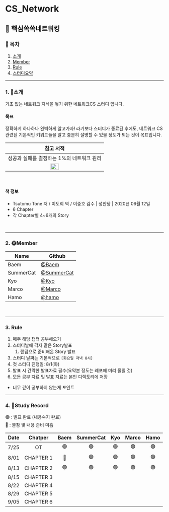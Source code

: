 
# CS_Network
## 🤔 핵심쏙쏙네트워킹 

### 📜 목차
1. [소개](#1-소개)
2. [Member](#2-Member)
3. [Rule](#3-Rule)
4. [스터디요약](#4-Study-Recode)

---

### 1. 👋소개 
기초 없는 네트워크 지식을 쌓기 위한 네트워크CS 스터디 입니다. <br>

#### 목표
정확하게 하나하나 완벽하게 알고가자! 라기보다
스터디가 종료된 후에도, 네트워크 CS 관련된 기본적인 키워드들을 알고
충분히 설명할 수 있을 정도가 되는 것이 목표입니다.
<br>

| 참고 서적 |
| :----: |
| 성공과 실패를 결정하는 1%의 네트워크 원리 |
| <img src="https://github.com/Dylan-yoon/CS_Network/assets/77507952/c53dc927-fc92-4be4-8ea5-04187c0d13f6" width=30% height=30%> |

<br>

#### 책 정보
- Tsutomu Tone 저 / 이도희 역 / 이중호 감수 | 성안당 | 2020년 06월 12일
- 6 Chapter <br>
- 각 Chapter별 4~6개의 Story

<br>

---

### 2. 🌞Member
| Name      | Github |
| ----      | ------ |
| Baem      | [@Baem](https://github.com/Dylan-yoon) |
| SummerCat | [@SummerCat](https://github.com/dev-summer) |
| Kyo       | [@Kyo](https://github.com/KyoPak) |
| Marco     | [@Marco](https://github.com/keeplo) |
| Hamo      | [@hamo](https://github.com/lxodud) |
<br>

---

### 3. Rule

1. 매주 해당 챕터 공부해오기
2. 스터디날에 각자 맡은 Story발표
   1. 랜덤으로 준비해온 Story 발표
3. 스터디 날짜는 기본적으로 `[화요일 저녁 8시]`
4. 첫 스터디 진행일: 8/1(화)
5. 발표 시 간략한 발표자료 필수(요약본 정도는 레포에 미리 올릴 것)
6. 모든 공부 자료 및 발표 자료는 본인 디렉토리에 저장

- 너무 깊이 공부하지 않는게 포인트

---

### 4. 📘Study Record
🟢 : 발표 완료 (내용숙지 완료) <br>
🔴 : 불참 및 내용 준비 미흡

| Date |   Chatper | Baem | SummerCat |   Kyo    | Marco | Hamo |
| :----: | :---------: | :----: | :---------: | :--------: | :--------: | :--------: |
| 7/25 |        OT |  🟢  |    🟢     |     🟢    |   🟢  |  🟢  | 
| 8/01 | CHAPTER 1 |  🔴  |    🟢     |     🟢    |   🟢  |  🟢  |
| 8/13 | CHAPTER 2 |  🟢  |    🟢     |     🟢    |   🟢  |  🟢  | 
| 8/15 | CHAPTER 3 |      |           |          |   |   |
| 8/22 | CHAPTER 4 |      |           |          |   |   |
| 8/29 | CHAPTER 5 |      |           |          |   |   |
| 9/05 | CHAPTER 6 |      |           |          |   |   |
